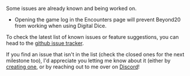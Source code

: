 Some issues are already known and being worked on.

- Opening the game log in the Encounters page will prevent Beyond20 from working when using Digital Dice.

To check the latest list of known issues or feature suggestions, you can head to the [github issue tracker](https://github.com/kakaroto/Beyond20/issues).

If you find an issue that isn't in the list (check the closed ones for the next milestone too), I'd appreciate you letting me know about it (either by [creating one](https://github.com/kakaroto/Beyond20/issues/new), or by reaching out to me over on [Discord](https://discord.gg/ZAasSVS)!
